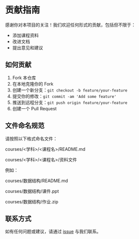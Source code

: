 # 贡献指南

感谢你对本项目的关注！我们欢迎任何形式的贡献，包括但不限于：

- 添加课程资料
- 改进文档
- 提出意见和建议

## 如何贡献

1. Fork 本仓库
2. 在本地克隆你的 Fork
3. 创建一个新分支：`git checkout -b feature/your-feature`
4. 提交你的修改：`git commit -am 'Add some feature'`
5. 推送到远程分支：`git push origin feature/your-feature`
6. 创建一个 Pull Request

## 文件命名规范

请按照以下格式命名文件：

courses/<学科>/<课程名>/README.md

courses/<学科>/<课程名>/资料文件


例如：

courses/数据结构/README.md

courses/数据结构/课件.ppt

courses/数据结构/作业.zip

## 联系方式

如有任何问题或建议，请通过 [issue](https://github.com/ywc0001/nku-courses/issues) 与我们联系。
